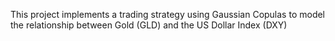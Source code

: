 This project implements a trading strategy using Gaussian Copulas to model the relationship between Gold (GLD) and the US Dollar Index (DXY)

